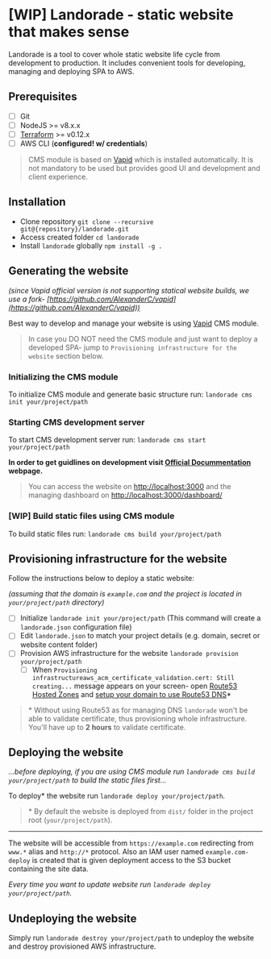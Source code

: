 # [WIP] Landorade - static website that makes sense

Landorade is a tool to cover whole static website life cycle from development to production.
It includes convenient tools for developing, managing and deploying SPA to AWS.

## Prerequisites

- [ ] Git
- [ ] NodeJS >= v8.x.x
- [ ] [Terraform](https://www.terraform.io) >= v0.12.x
- [ ] AWS CLI (**configured! w/ credentials**)

> CMS module is based on [Vapid](https://www.vapid.com) which is installed automatically. It is not mandatory to be used but provides good UI and development and client experience.

## Installation

- Clone repository `git clone --recursive git@{repository}/landorade.git`
- Access created folder `cd landorade`
- Install `landorade` globally `npm install -g .`

## Generating the website

*(since Vapid official version is not supporting statical website builds, we use a fork- [https://github.com/AlexanderC/vapid](https://github.com/AlexanderC/vapid))*

Best way to develop and manage your website is using [Vapid](https://www.vapid.com) CMS module.

> In case you DO NOT need the CMS module and just want to deploy a developed SPA- jump to `Provisioning infrastructure for the website` section below.

### Initializing the CMS module

To initialize CMS module and generate basic structure run: `landorade cms init your/project/path`

### Starting CMS development server

To start CMS development server run: `landorade cms start your/project/path`

**In order to get guidlines on development visit [Official Docummentation](https://docs.vapid.com) webpage.**

> You can access the website on [http://localhost:3000](http://localhost:3000) and the managing dashboard on [http://localhost:3000/dashboard/](http://localhost:3000/dashboard/)

### **[WIP]** Build static files using CMS module

To build static files run: `landorade cms build your/project/path`

## Provisioning infrastructure for the website

Follow the instructions below to deploy a static website:

*(assuming that the domain is `example.com` and the project is located in `your/project/path` directory)*

- [ ] Initialize `landorade init your/project/path` (This command will create a `landorade.json` configuration file)
- [ ] Edit `landorade.json` to match your project details (e.g. domain, secret or website content folder)
- [ ] Provision AWS infrastructure for the website `landorade provision your/project/path`
    - [ ] When `Provisioning infrastructureaws_acm_certificate_validation.cert: Still creating...` message appears on your screen- open [Route53 Hosted Zones](https://console.aws.amazon.com/route53/home#hosted-zones:) and [setup your domain to use Route53 DNS](https://docs.aws.amazon.com/Route53/latest/DeveloperGuide/dns-configuring.html)\*

> \* Without using Route53 as for managing DNS `landorade` won't be able to validate certificate, thus provisioning whole infrastructure. You'll have up to **2 hours** to validate certificate.

## Deploying the website

*...before deploying, if you are using CMS module run `landorade cms build your/project/path` to build the static files first...*

To deploy\* the website run `landorade deploy your/project/path`.

> \* By default the website is deployed from `dist/` folder in the project root (`your/project/path`).

-------------

The website will be accessible from `https://example.com` redirecting from `www.*` alias and `http://*` protocol.
Also an IAM user named `example.com-deploy` is created that is given deployment access to the S3 bucket containing the site data.

*Every time you want to update website run `landorade deploy your/project/path`.*

## Undeploying the website

Simply run `landorade destroy your/project/path` to undeploy the website and destroy provisioned AWS infrastructure.
